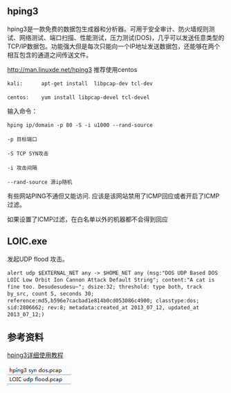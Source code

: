 ## hping3

hping3是一款免费的数据包生成器和分析器。可用于安全审计、防火墙规则测试、网络测试、端口扫描、性能测试，压力测试(DOS)，几乎可以发送任意类型的TCP/IP数据包。功能强大但是每次只能向一个IP地址发送数据包，还能够在两个相互包含的通道之间传送文件。

http://man.linuxde.net/hping3  推荐使用centos

	kali:      apt-get install  libpcap-dev tcl-dev
	
	centos:    yum install libpcap-devel tcl-devel

输入命令：

	hping ip/domain -p 80 -S -i u1000 --rand-source

	-p 目标端口
	
	-S TCP SYN攻击
	
	-i 攻击间隔
	
	--rand-source 源ip随机

有些网站PING不通但又能访问. 应该是该网站禁用了ICMP回应或者开启了ICMP过滤。

如果设置了ICMP过滤，在白名单以外的机器都不会得到回应

## LOIC.exe

发起UDP flood 攻击。

	alert udp $EXTERNAL_NET any -> $HOME_NET any (msg:"DOS UDP Based DOS LOIC Low Orbit Ion Cannon Attack Default String"; content:"A cat is fine too. Desudesudesu~"; dsize:32; threshold: type both, track by_src, count 5, seconds 30; reference:md5,b596e7cacbad1e814b0cd053086c4900; classtype:dos; sid:2806662; rev:8; metadata:created_at 2013_07_12, updated_at 2013_07_12;)

## 参考资料

[hping3详细使用教程](https://mochazz.github.io/2017/07/23/hping3/)

![](1.jpg)
